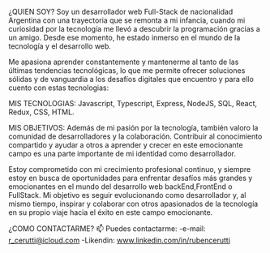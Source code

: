 ¿QUIEN SOY? 
Soy un desarrollador web Full-Stack de nacionalidad Argentina con una trayectoria que se remonta a mi infancia, 
cuando mi curiosidad por la tecnología me llevó a descubrir la programación gracias a un amigo. Desde ese momento, 
he estado inmerso en el mundo de la tecnología y el desarrollo web.

Me apasiona aprender constantemente y mantenerme al tanto de las últimas tendencias tecnológicas, 
lo que me permite ofrecer soluciones sólidas y de vanguardia a los desafíos digitales que encuentro 
y para ello cuento con estas tecnologias:

MIS TECNOLOGIAS:
Javascript, 
Typescript, 
Express, 
NodeJS, 
SQL, 
React, 
Redux, 
CSS, 
HTML.

MIS OBJETIVOS: 
Además de mi pasión por la tecnología, también valoro la comunidad de desarrolladores y la colaboración. 
Contribuir al conocimiento compartido y ayudar a otros a aprender y crecer en este emocionante campo es una 
parte importante de mi identidad como desarrollador.

Estoy comprometido con mi crecimiento profesional continuo, y siempre estoy en busca de oportunidades para enfrentar 
desafíos más grandes y emocionantes en el mundo del desarrollo web backEnd,FrontEnd o FullStack. 
Mi objetivo es seguir evolucionando como desarrollador y, al mismo tiempo, inspirar y colaborar con otros apasionados 
de la tecnología en su propio viaje hacia el éxito en este campo emocionante.

¿COMO CONTACTARME? 📫 
Puedes contactarme: 
-e-mail: r_cerutti@icloud.com 
-Likendin: www.linkedin.com/in/rubencerutti
